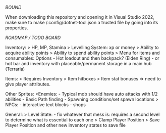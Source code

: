 *BOUND*

When downloading this repository and opening it in Visual Studio 2022, make sure to make /.config/dotnet-tool.json a trusted file by going into its properties.







*ROADMAP / TODO BOARD*


Inventory:
	> HP, MP, Stamina
	> Levelling System: xp or money
	> Ability to acquire ability points
	> Ability to spend ability points
	> Menu for items and consumables: 
		Options
		- Hot loadout and then backpack? (Elden Ring)
		- or hot bar and inventory with placeable/permanent storage in a main hub (Terraria)

Items:
	> Requires Inventory
	> Item hitboxes
	> Item stat bonuses => need to give player attributes.

Other Sprites:
	>Enemies:
		- Typical mob should have auto attacks with 1/2 abilities
		- Basic Path finding
		- Spawning conditions/set spawn locations
	> NPCs:
		- interactive text blocks
		- shops	

General:
	> Level State:
		- fix whatever that mess is: requires a second level to determine what is essential to each one	
	> Clamp Player Position
	> Save Player Position and other new inventory states to save file